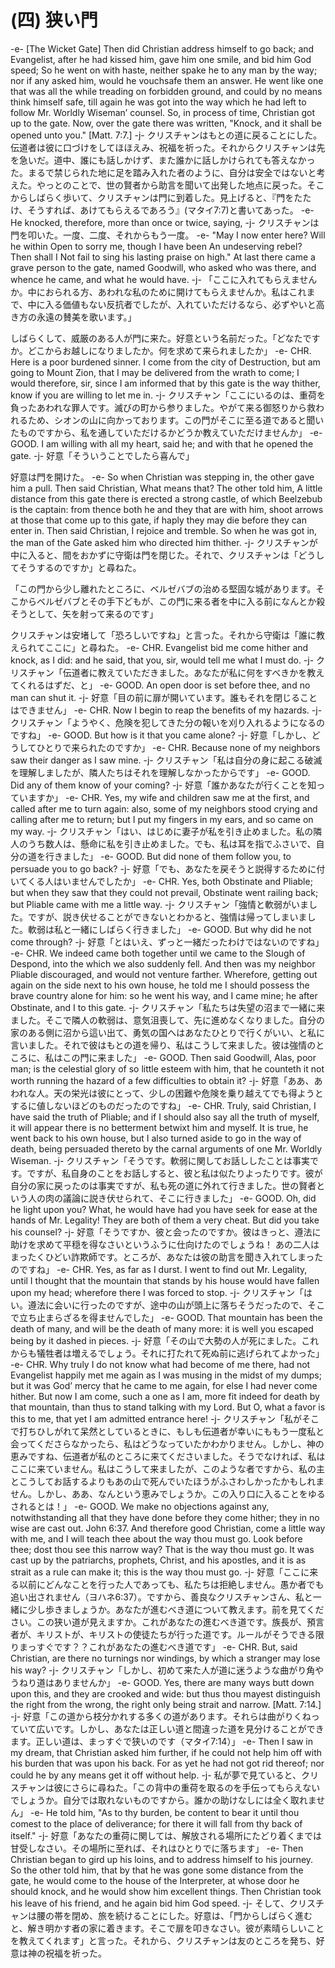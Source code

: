 # (四) 狭い門
-e-
[The Wicket Gate]
Then did Christian address himself to go back; and Evangelist, after he had kissed him, gave him one smile, and bid him God speed; So he went on with haste, neither spake he to any man by the way; nor if any asked him, would he vouchsafe them an answer. He went like one that was all the while treading on forbidden ground, and could by no means think himself safe, till again he was got into the way which he had left to follow Mr. Worldly Wiseman’ counsel. So, in process of time, Christian got up to the gate. Now, over the gate there was written, "Knock, and it shall be opened unto you." [Matt. 7:7.]
-j-
クリスチャンはもとの道に戻ることにした。伝道者は彼に口づけをしてほほえみ、祝福を祈った。それからクリスチャンは先を急いだ。道中、誰にも話しかけず、また誰かに話しかけられても答えなかった。まるで禁じられた地に足を踏み入れた者のように、自分は安全ではないと考えた。やっとのことで、世の賢者から助言を聞いて出発した地点に戻った。そこからしばらく歩いて、クリスチャンは門に到着した。見上げると、『門をたたけ、そうすれば、あけてもらえるであろう』(マタイ7:7)と書いてあった。
-e-
He knocked, therefore, more than once or twice, saying,
-j-
クリスチャンは門を叩いた。一度、二度、それからもう一度。
-e-
"May I now enter here? Will he within
Open to sorry me, though I have been
An undeserving rebel? Then shall I
Not fail to sing his lasting praise on high."
At last there came a grave person to the gate, named Goodwill, who asked who was there, and whence he came, and what he would have.
-j-
「ここに入れてもらえませんか。中におられる方、あわれな私のために開けてもらえませんか。私はこれまで、中に入る価値もない反抗者でしたが、入れていただけるなら、必ずやいと高き方の永遠の賛美を歌います。」

しばらくして、威厳のある人が門に来た。好意という名前だった。「どなたですか。どこからお越しになりましたか。何を求めて来られましたか」
-e-
CHR. Here is a poor burdened sinner. I come from the city of Destruction, but am going to Mount Zion, that I may be delivered from the wrath to come; I would therefore, sir, since I am informed that by this gate is the way thither, know if you are willing to let me in.
-j-
クリスチャン「ここにいるのは、重荷を負ったあわれな罪人です。滅びの町から参りました。やがて来る御怒りから救われるため、シオンの山に向かっております。この門がそこに至る道であると聞いたものですから、私を通していただけるかどうか教えていただけませんか」
-e-
GOOD. I am willing with all my heart, said he; and with that he opened the gate.
-j-
好意「そういうことでしたら喜んで」

好意は門を開けた。
-e-
So when Christian was stepping in, the other gave him a pull. Then said Christian, What means that? The other told him, A little distance from this gate there is erected a strong castle, of which Beelzebub is the captain: from thence both he and they that are with him, shoot arrows at those that come up to this gate, if haply they may die before they can enter in. Then said Christian, I rejoice and tremble. So when he was got in, the man of the Gate asked him who directed him thither.
-j-
クリスチャンが中に入ると、間をおかずに守衛は門を閉じた。それで、クリスチャンは「どうしてそうするのですか」と尋ねた。

「この門から少し離れたところに、ベルゼバブの治める堅固な城があります。そこからベルゼバブとその手下どもが、この門に来る者を中に入る前になんとか殺そうとして、矢を射って来るのです」

クリスチャンは安堵して「恐ろしいですね」と言った。それから守衛は「誰に教えられてここに」と尋ねた。
-e-
CHR. Evangelist bid me come hither and knock, as I did: and he said, that you, sir, would tell me what I must do.
-j-
クリスチャン「伝道者に教えていただきました。あなたが私に何をすべきかを教えてくれるはずだ、と」
-e-
GOOD. An open door is set before thee, and no man can shut it.
-j-
好意「目の前に扉が開いています。誰もそれを閉じることはできません」
-e-
CHR. Now I begin to reap the benefits of my hazards.
-j-
クリスチャン「ようやく、危険を犯してきた分の報いを刈り入れるようになるのですね」
-e-
GOOD. But how is it that you came alone?
-j-
好意「しかし、どうしてひとりで来られたのですか」
-e-
CHR. Because none of my neighbors saw their danger as I saw mine.
-j-
クリスチャン「私は自分の身に起こる破滅を理解しましたが、隣人たちはそれを理解しなかったからです」
-e-
GOOD. Did any of them know of your coming?
-j-
好意「誰かあなたが行くことを知っていますか」
-e-
CHR. Yes, my wife and children saw me at the first, and called after me to turn again: also, some of my neighbors stood crying and calling after me to return; but I put my fingers in my ears, and so came on my way.
-j-
クリスチャン「はい、はじめに妻子が私を引き止めました。私の隣人のうち数人は、懸命に私を引き止めました。でも、私は耳を指でふさいで、自分の道を行きました」
-e-
GOOD. But did none of them follow you, to persuade you to go back?
-j-
好意「でも、あなたを戻そうと説得するために付いてくる人はいませんでしたか」
-e-
CHR. Yes, both Obstinate and Pliable; but when they saw that they could not prevail, Obstinate went railing back; but Pliable came with me a little way.
-j-
クリスチャン「強情と軟弱がいました。ですが、説き伏せることができないとわかると、強情は帰ってしまいました。軟弱は私と一緒にしばらく行きました」
-e-
GOOD. But why did he not come through?
-j-
好意「とはいえ、ずっと一緒だったわけではないのですね」
-e-
CHR. We indeed came both together until we came to the Slough of Despond, into the which we also suddenly fell. And then was my neighbor Pliable discouraged, and would not venture farther. Wherefore, getting out again on the side next to his own house, he told me I should possess the brave country alone for him: so he went his way, and I came mine; he after Obstinate, and I to this gate.
-j-
クリスチャン「私たちは失望の沼まで一緒に来ました。そこで隣人の軟弱は、意気沮喪して、先に進めなくなりました。自分の家のある側に沼から這い出て、勇気の国へはあなたひとりで行くがいい、と私に言いました。それで彼はもとの道を帰り、私はこうして来ました。彼は強情のところに、私はこの門に来ました」
-e-
GOOD. Then said Goodwill, Alas, poor man; is the celestial glory of so little esteem with him, that he counteth it not worth running the hazard of a few difficulties to obtain it?
-j-
好意「ああ、あわれな人。天の栄光は彼にとって、少しの困難や危険を乗り越えてでも得ようとするに値しないほどのものだったのですね」
-e-
CHR. Truly, said Christian, I have said the truth of Pliable; and if I should also say all the truth of myself, it will appear there is no betterment betwixt him and myself. It is true, he went back to his own house, but I also turned aside to go in the way of death, being persuaded thereto by the carnal arguments of one Mr. Worldly Wiseman.
-j-
クリスチャン「そうです。軟弱に関してお話ししたことは事実です。ですが、私自身のことをお話しすると、彼と私は似たりよったりです。彼が自分の家に戻ったのは事実ですが、私も死の道に外れて行きました。世の賢者という人の肉の議論に説き伏せられて、そこに行きました」
-e-
GOOD. Oh, did he light upon you? What, he would have had you have seek for ease at the hands of Mr. Legality! They are both of them a very cheat. But did you take his counsel?
-j-
好意「そうですか、彼と会ったのですか。彼はきっと、遵法に助けを求めて平穏を得なさいというふうに仕向けたのでしょうね！ あの二人はまったくひどい詐欺師です。ところが、あなたは彼の助言を聞き入れてしまったのですね」
-e-
CHR. Yes, as far as I durst. I went to find out Mr. Legality, until I thought that the mountain that stands by his house would have fallen upon my head; wherefore there I was forced to stop.
-j-
クリスチャン「はい。遵法に会いに行ったのですが、途中の山が頭上に落ちそうだったので、そこで立ち止まらざるを得ませんでした」
-e-
GOOD. That mountain has been the death of many, and will be the death of many more: it is well you escaped being by it dashed in pieces.
-j-
好意「その山で大勢の人が死にました。これからも犠牲者は増えるでしょう。それに打たれて死ぬ前に逃げられてよかった」
-e-
CHR. Why truly I do not know what had become of me there, had not Evangelist happily met me again as I was musing in the midst of my dumps; but it was God’ mercy that he came to me again, for else I had never come hither. But now I am come, such a one as I am, more fit indeed for death by that mountain, than thus to stand talking with my Lord. But O, what a favor is this to me, that yet I am admitted entrance here!
-j-
クリスチャン「私がそこで打ちひしがれて呆然としているときに、もしも伝道者が幸いにももう一度私と会ってくださらなかったら、私はどうなっていたかわかりません。しかし、神の恵みですね、伝道者が私のところに来てくださいました。そうでなければ、私はここに来ていません。私はこうして来ましたが、このような者ですから、私の主とこうしてお話するよりもあの山で死んでいたほうがふさわしかったかもしれません。しかし、ああ、なんという恵みでしょうか。この入り口に入ることをゆるされるとは！」
-e-
GOOD. We make no objections against any, notwithstanding all that they have done before they come hither; they in no wise are cast out. John 6:37. And therefore good Christian, come a little way with me, and I will teach thee about the way thou must go. Look before thee; dost thou see this narrow way? That is the way thou must go. It was cast up by the patriarchs, prophets, Christ, and his apostles, and it is as strait as a rule can make it; this is the way thou must go.
-j-
好意「ここに来る以前にどんなことを行った人であっても、私たちは拒絶しません。愚か者でも追い出されません（ヨハネ6:37）。ですから、善良なクリスチャンさん、私と一緒に少し歩きましょうか。あなたが進むべき道について教えます。前を見てください。この狭い道が見えますか。これがあなたの進むべき道です。族長が、預言者が、キリストが、キリストの使徒たちが行った道です。ルールがそうできる限りまっすぐです？？これがあなたの進むべき道です」
-e-
CHR. But, said Christian, are there no turnings nor windings, by which a stranger may lose his way?
-j-
クリスチャン「しかし、初めて来た人が道に迷うような曲がり角やうねり道はありませんか」
-e-
GOOD. Yes, there are many ways butt down upon this, and they are crooked and wide: but thus thou mayest distinguish the right from the wrong, the right only being strait and narrow. [Matt. 7:14.]
-j-
好意「この道から枝分かれする多くの道があります。それらは曲がりくねっていて広いです。しかし、あなたは正しい道と間違った道を見分けることができます。正しい道は、まっすぐで狭いのです（マタイ7:14）」
-e-
Then I saw in my dream, that Christian asked him further, if he could not help him off with his burden that was upon his back. For as yet he had not got rid thereof; nor could he by any means get it off without help.
-j-
私が夢で見ていると、クリスチャンは彼にさらに尋ねた。「この背中の重荷を取るのを手伝ってもらえないでしょうか。自分では取れないものですから。誰かの助けなしには全く取れません」
-e-
He told him, "As to thy burden, be content to bear it until thou comest to the place of deliverance; for there it will fall from thy back of itself."
-j-
好意「あなたの重荷に関しては、解放される場所にたどり着くまでは甘受しなさい。その場所に至れば、それはひとりでに落ちます」
-e-
Then Christian began to gird up his loins, and to address himself to his journey. So the other told him, that by that he was gone some distance from the gate, he would come to the house of the Interpreter, at whose door he should knock, and he would show him excellent things. Then Christian took his leave of his friend, and he again bid him God speed.
-j-
そして、クリスチャンは腰の帯を閉め、旅を続けることにした。好意は、「門からしばらく進むと、解き明かす者の家に着きます。そこで扉を叩きなさい。彼が素晴らしいことを教えてくれます」と言った。それから、クリスチャンは友のところを発ち、好意は神の祝福を祈った。
